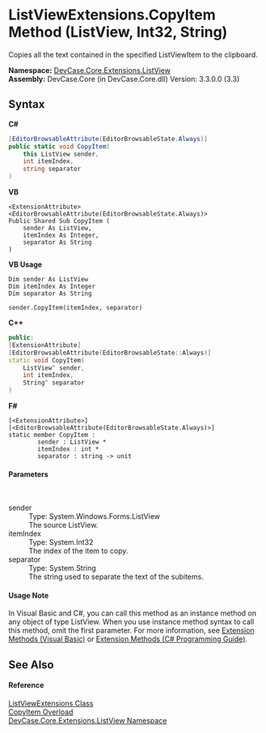 # ListViewExtensions.CopyItem Method (ListView, Int32, String)
 

Copies all the text contained in the specified ListViewItem to the clipboard.

**Namespace:**&nbsp;<a href="N_DevCase_Core_Extensions_ListView">DevCase.Core.Extensions.ListView</a><br />**Assembly:**&nbsp;DevCase.Core (in DevCase.Core.dll) Version: 3.3.0.0 (3.3)

## Syntax

**C#**<br />
``` C#
[EditorBrowsableAttribute(EditorBrowsableState.Always)]
public static void CopyItem(
	this ListView sender,
	int itemIndex,
	string separator
)
```

**VB**<br />
``` VB
<ExtensionAttribute>
<EditorBrowsableAttribute(EditorBrowsableState.Always)>
Public Shared Sub CopyItem ( 
	sender As ListView,
	itemIndex As Integer,
	separator As String
)
```

**VB Usage**<br />
``` VB Usage
Dim sender As ListView
Dim itemIndex As Integer
Dim separator As String

sender.CopyItem(itemIndex, separator)
```

**C++**<br />
``` C++
public:
[ExtensionAttribute]
[EditorBrowsableAttribute(EditorBrowsableState::Always)]
static void CopyItem(
	ListView^ sender, 
	int itemIndex, 
	String^ separator
)
```

**F#**<br />
``` F#
[<ExtensionAttribute>]
[<EditorBrowsableAttribute(EditorBrowsableState.Always)>]
static member CopyItem : 
        sender : ListView * 
        itemIndex : int * 
        separator : string -> unit 

```


#### Parameters
&nbsp;<dl><dt>sender</dt><dd>Type: System.Windows.Forms.ListView<br />The source ListView.</dd><dt>itemIndex</dt><dd>Type: System.Int32<br />The index of the item to copy.</dd><dt>separator</dt><dd>Type: System.String<br />The string used to separate the text of the subitems.</dd></dl>

#### Usage Note
In Visual Basic and C#, you can call this method as an instance method on any object of type ListView. When you use instance method syntax to call this method, omit the first parameter. For more information, see <a href="https://docs.microsoft.com/dotnet/visual-basic/programming-guide/language-features/procedures/extension-methods">Extension Methods (Visual Basic)</a> or <a href="https://docs.microsoft.com/dotnet/csharp/programming-guide/classes-and-structs/extension-methods">Extension Methods (C# Programming Guide)</a>.

## See Also


#### Reference
<a href="T_DevCase_Core_Extensions_ListView_ListViewExtensions">ListViewExtensions Class</a><br /><a href="Overload_DevCase_Core_Extensions_ListView_ListViewExtensions_CopyItem">CopyItem Overload</a><br /><a href="N_DevCase_Core_Extensions_ListView">DevCase.Core.Extensions.ListView Namespace</a><br />